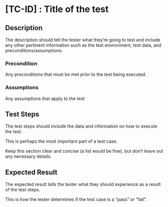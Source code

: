 # [TC-ID] : Title of the test

## Description

The description should tell the tester what they’re going to test and include any other pertinent information such as the test environment, test data, and preconditions/assumptions.

### Precondition

Any preconditions that must be met prior to the test being executed.

### Assumptions

Any assumptions that apply to the test

## Test Steps

The test steps should include the data and information on how to execute the test.  

This is perhaps the most important part of a test case. 

Keep this section clear and concise (a list would be fine), but don’t leave out any necessary details.

## Expected Result

The expected result tells the tester what they should experience as a result of the test steps.

This is how the tester determines if the test case is a “pass” or “fail”.

